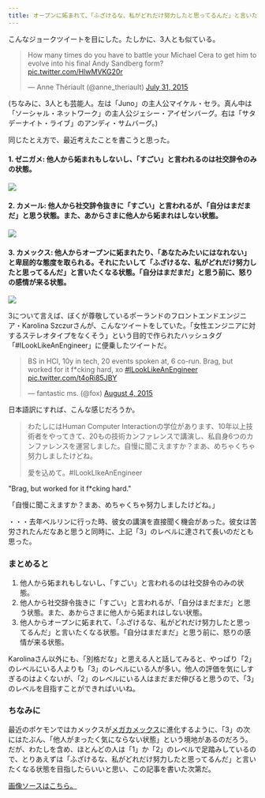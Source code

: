 ```yaml
---
title: オープンに妬まれて、「ふざけるな、私がどれだけ努力したと思ってるんだ」と言いたくなるレベルを目指そう
---
```


こんなジョークツイートを目にした。たしかに、3人とも似ている。

<blockquote class="twitter-tweet" lang="en"><p lang="en" dir="ltr">How many times do you have to battle your Michael Cera to get him to evolve into his final Andy Sandberg form? <a href="http://t.co/HlwMVKG20r">pic.twitter.com/HlwMVKG20r</a></p>&mdash; Anne Thériault (@anne_theriault) <a href="https://twitter.com/anne_theriault/status/627168315237134336">July 31, 2015</a></blockquote>

(ちなみに、3人とも芸能人。左は「Juno」の主人公マイケル・セラ。真ん中は「ソーシャル・ネットワーク」の主人公ジェシー・アイゼンバーグ。右は「サタデーナイト・ライブ」のアンディ・サムバーグ。)

同じたとえ方で、最近考えたことを書こうと思った。

#### 1. ゼニガメ: 他人から妬まれもしないし、「すごい」と言われるのは社交辞令のみの状態。

![](http://chibicode.com/assets/images/jealousy/007.png)

#### 2. カメール: 他人から社交辞令抜きに「すごい」と言われるが、「自分はまだまだ」と思う状態。また、あからさまに他人から妬まれはしない状態。

![](http://chibicode.com/assets/images/jealousy/008.png)

#### 3. カメックス: 他人からオープンに妬まれたり、「あなたみたいにはなれない」と卑屈的な態度を取られる。それにたいして「ふざけるな、私がどれだけ努力したと思ってるんだ」と言いたくなる状態。「自分はまだまだ」と思う前に、怒りの感情が来る状態。

![](http://chibicode.com/assets/images/jealousy/009.png)

3について言えば、ぼくが尊敬しているポーランドのフロントエンドエンジニア・Karolina Szczurさんが、こんなツイートをしていた。「女性エンジニアに対するステレオタイプをなくそう」という目的で作られたハッシュタグ「#ILookLikeAnEngineer」に便乗したツイートだ。

<blockquote class="twitter-tweet" data-conversation="none" lang="en"><p lang="en" dir="ltr">BS in HCI, 10y in tech, 20 events spoken at, 6 co-run. Brag, but worked for it f*cking hard, xo <a href="https://twitter.com/hashtag/ILookLikeAnEngineer?src=hash">#ILookLikeAnEngineer</a> <a href="http://t.co/t4oRi85JBY">pic.twitter.com/t4oRi85JBY</a></p>&mdash; fantastic ms. (@fox) <a href="https://twitter.com/fox/status/628499258963009536">August 4, 2015</a></blockquote>

日本語訳にすれば、こんな感じだろうか。

> わたしにはHuman Computer Interactionの学位があります、10年以上技術者をやってきて、20もの技術カンファレンスで講演し、私自身6つのカンファレンスを運営しました。自慢に聞こえますか？まあ、めちゃくちゃ努力しましたけどね。
>
> 愛を込めて。#ILookLIkeAnEngineer

"Brag, but worked for it f*cking hard."

「自慢に聞こえますか？まあ、めちゃくちゃ努力しましたけどね。」

・・・去年ベルリンに行った時、彼女の講演を直接聞く機会があった。彼女は苦労されたんだなあと思うと同時に、上記「3」のレベルに達されて長いのだとも思った。

### まとめると

1. 他人から妬まれもしないし、「すごい」と言われるのは社交辞令のみの状態。
2. 他人から社交辞令抜きに「すごい」と言われるが、「自分はまだまだ」と思う状態。また、あからさまに他人から妬まれはしない状態。
3. 他人からオープンに妬まれて、「ふざけるな、私がどれだけ努力したと思ってるんだ」と言いたくなる状態。「自分はまだまだ」と思う前に、怒りの感情が来る状態。

Karolinaさん以外にも、「別格だな」と思える人と話してみると、やっぱり「2」のレベルにいる人よりも「3」のレベルにいる人が多い。他人の評価を気にしすぎるのはよくないが、「2」のレベルにいる人はまだまだ伸びると思うので、「3」のレベルを目指すことができればいいね。

### ちなみに

最近のポケモンではカメックスが[メガカメックス](http://yakkun.com/xy/zukan/n9m)に進化するように、「3」の次にはたぶん、「他人がまったく気にならない状態」という境地があるのだろう。だが、わたしを含め、ほとんどの人は「1」か「2」のレベルで足踏みしているので、とりあえずは「ふざけるな、私がどれだけ努力したと思ってるんだ」と言いたくなる状態を目指したらいいと思い、この記事を書いた次第だ。

[画像ソースはこちら。](http://www.pokemon.com/us/pokedex/)
